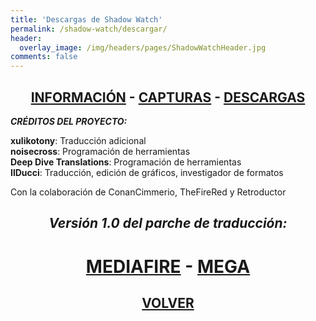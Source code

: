 ```yaml
---
title: 'Descargas de Shadow Watch'
permalink: /shadow-watch/descargar/
header:
  overlay_image: /img/headers/pages/ShadowWatchHeader.jpg
comments: false
---
```

<h2 style="text-align: center;"><strong><a href="/shadow-watch/informacion/">INFORMACIÓN</a> - <a href="/shadow-watch/capturas/">CAPTURAS</a> - <a href="/shadow-watch/descargar/">DESCARGAS</a></strong></h2>

_**CRÉDITOS DEL PROYECTO:**_

**xulikotony**: Traducción adicional  
**noisecross**: Programación de herramientas  
**Deep Dive Translations**: Programación de herramientas  
**IlDucci**: Traducción, edición de gráficos, investigador de formatos

Con la colaboración de ConanCimmerio, TheFireRed y Retroductor

<h2 style="text-align: center;"><em><strong>Versión 1.0 del parche de traducción:</strong></em></h2>
<h1 style="text-align: center;"><a href="http://www.mediafire.com/file/tk5rdajcass7b3w/ShadowWatchEspanol10.7z">MEDIAFIRE</a> - <a href="https://mega.nz/#!VVVC2SZZ!LIN9bi27glVoBdY7uUhX17wo8uWMQbrD8posZrtTioY">MEGA</a></h1>
<h2 style="text-align: center;"><strong><a href="/shadow-watch/">VOLVER</a></strong></h2>

